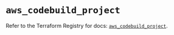 # `aws_codebuild_project`

Refer to the Terraform Registry for docs: [`aws_codebuild_project`](https://registry.terraform.io/providers/hashicorp/aws/5.90.0/docs/resources/codebuild_project).
